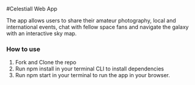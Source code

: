 #Celestiall Web App

The app allows users to share their amateur photography, local and international events, chat with fellow space fans and navigate the galaxy with an interactive sky map. 

### How to use

1. Fork and Clone the repo
2. Run npm install in your terminal CLI to install dependencies
3. Run npm start in your terminal to run the app in your browser.
